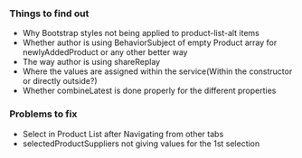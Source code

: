 ### Things to find out

* Why Bootstrap styles not being applied to product-list-alt items
* Whether author is using BehaviorSubject of empty Product array for newlyAddedProduct or any other better way
* The way author is using shareReplay
* Where the values are assigned within the service(Within the constructor or directly outside?)
* Whether combineLatest is done properly for the different properties

### Problems to fix

* Select in Product List after Navigating from other tabs
* selectedProductSuppliers not giving values for the 1st selection